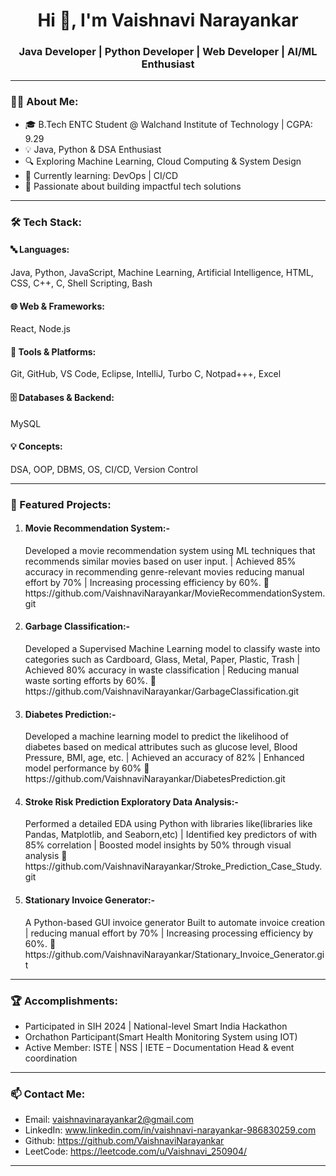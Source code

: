 <h1 align="center">Hi 👋, I'm Vaishnavi Narayankar</h1>
<h3 align="center">Java Developer | Python Developer | Web Developer | AI/ML Enthusiast </h3>

---

### 👩‍💻 About Me:
- 🎓 B.Tech ENTC Student @ Walchand Institute of Technology | CGPA: 9.29 
- 💡 Java, Python & DSA Enthusiast   
- 🔍 Exploring Machine Learning, Cloud Computing & System Design     
- 🌱 Currently learning: DevOps | CI/CD  
- 🚀 Passionate about building impactful tech solutions

---

### 🛠 Tech Stack:

#### 🔤 Languages:
Java, Python, JavaScript, Machine Learning, Artificial Intelligence, HTML, CSS,  C++, C, Shell Scripting, Bash 

#### 🌐 Web & Frameworks:
React, Node.js 

#### 🧰 Tools & Platforms:
Git, GitHub, VS Code, Eclipse, IntelliJ, Turbo C, Notpad+++, Excel

#### 🗄 Databases & Backend:
MySQL

#### 💡 Concepts:
DSA, OOP, DBMS, OS, CI/CD, Version Control

---

### 🚀 Featured Projects:
1. <h4>Movie Recommendation System:-</h4>
   <p>Developed a movie recommendation system using ML techniques that recommends similar movies based on user input. | Achieved 85% accuracy in recommending genre-relevant movies
   reducing manual effort by 70% | Increasing processing efficiency by 60%. 
   🔗 https://github.com/VaishnaviNarayankar/MovieRecommendationSystem.git</p>

2. <h4>Garbage Classification:-</h4>
   <p>Developed a Supervised Machine Learning model to classify waste into categories such as Cardboard, Glass, Metal, Paper, Plastic, Trash | Achieved 80% accuracy in waste classification | Reducing manual waste sorting efforts by 60%.
   🔗 https://github.com/VaishnaviNarayankar/GarbageClassification.git</p>

3. <h4>Diabetes Prediction:-</h4>
   <p>Developed a machine learning model to predict the likelihood of diabetes based on medical attributes such as glucose level, Blood Pressure, BMI, age, etc. |
   Achieved an accuracy of 82% | Enhanced model performance by 60%
   🔗 https://github.com/VaishnaviNarayankar/DiabetesPrediction.git</p>

4. <h4>Stroke Risk Prediction Exploratory Data Analysis:-</h4>
   <p>Performed a detailed EDA using Python with libraries like(libraries like Pandas, Matplotlib, and Seaborn,etc) |
   Identified key predictors of with 85% correlation | Boosted model insights by 50% through visual analysis
   🔗 https://github.com/VaishnaviNarayankar/Stroke_Prediction_Case_Study.git</p>

5. <h4>Stationary Invoice Generator:-</h4>
   <p>A Python-based GUI invoice generator Built to automate invoice creation |
   reducing manual effort by 70% | Increasing processing efficiency by 60%. 
   🔗 https://github.com/VaishnaviNarayankar/Stationary_Invoice_Generator.git</p>



---

### 🏆 Accomplishments:

- Participated in SIH 2024 | National-level Smart India Hackathon   
- Orchathon Participant(Smart Health Monitoring System using IOT)
- Active Member: ISTE | NSS | IETE – Documentation Head & event coordination

---

### 📫 Contact Me:

-  Email: vaishnavinarayankar2@gmail.com  
-  LinkedIn: www.linkedin.com/in/vaishnavi-narayankar-986830259.com
-  Github: https://github.com/VaishnaviNarayankar
-  LeetCode: https://leetcode.com/u/Vaishnavi_250904/

---


